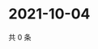 # 2021-10-04

共 0 条

<!-- BEGIN WEIBO -->
<!-- 最后更新时间 Mon Oct 04 2021 16:13:31 GMT+0800 (China Standard Time) -->

<!-- END WEIBO -->

